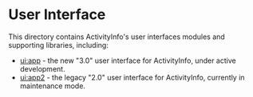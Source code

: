 
# User Interface

This directory contains ActivityInfo's user interfaces modules
and supporting libraries, including:

  * [ui:app](app/) - the new "3.0" user interface for ActivityInfo, under
    active development.
  * [ui:app2](app2/) - the legacy "2.0" user interface for ActivityInfo,
    currently in maintenance mode.
    
    


